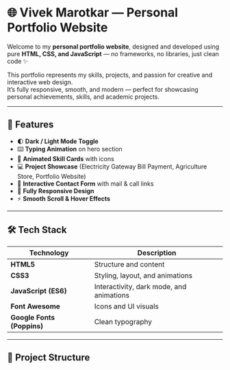 # 🌐 Vivek Marotkar — Personal Portfolio Website

Welcome to my **personal portfolio website**, designed and developed using pure **HTML, CSS, and JavaScript** — no frameworks, no libraries, just clean code ✨  

This portfolio represents my skills, projects, and passion for creative and interactive web design.  
It’s fully responsive, smooth, and modern — perfect for showcasing personal achievements, skills, and academic projects.

---

## 🚀 Features

- 🌓 **Dark / Light Mode Toggle**  
- ⌨️ **Typing Animation** on hero section  
- 🎨 **Animated Skill Cards** with icons  
- 💻 **Project Showcase** (Electricity Gateway Bill Payment, Agriculture Store, Portfolio Website)  
- 📩 **Interactive Contact Form** with mail & call links  
- 📱 **Fully Responsive Design**  
- ⚡ **Smooth Scroll & Hover Effects**

---

## 🛠️ Tech Stack

| Technology | Description |
|-------------|-------------|
| **HTML5** | Structure and content |
| **CSS3** | Styling, layout, and animations |
| **JavaScript (ES6)** | Interactivity, dark mode, and animations |
| **Font Awesome** | Icons and UI visuals |
| **Google Fonts (Poppins)** | Clean typography |

---

## 🧩 Project Structure

